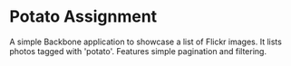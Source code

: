 

Potato Assignment
============

A simple Backbone application to showcase a list of Flickr images.
It lists photos tagged with 'potato'. Features simple pagination and filtering.



